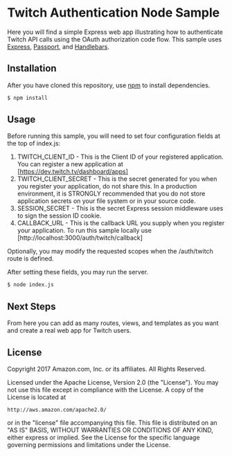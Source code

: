 # Twitch Authentication Node Sample
Here you will find a simple Express web app illustrating how to authenticate Twitch API calls using the OAuth authorization code flow.  This sample uses [Express](http://expressjs.com/), [Passport](http://passportjs.org/), and [Handlebars](http://handlebarsjs.com/).

## Installation
After you have cloned this repository, use [npm](https://www.npmjs.com/) to install dependencies.

```sh
$ npm install
```

## Usage
Before running this sample, you will need to set four configuration fields at the top of index.js:

1. TWITCH_CLIENT_ID - This is the Client ID of your registered application.  You can register a new application at [https://dev.twitch.tv/dashboard/apps]
2. TWITCH_CLIENT_SECRET - This is the secret generated for you when you register your application, do not share this. In a production environment, it is STRONGLY recommended that you do not store application secrets on your file system or in your source code.
3. SESSION_SECRET -  This is the secret Express session middleware uses to sign the session ID cookie.
4. CALLBACK_URL - This is the callback URL you supply when you register your application.  To run this sample locally use [http://localhost:3000/auth/twitch/callback]

Optionally, you may modify the requested scopes when the /auth/twitch route is defined.

After setting these fields, you may run the server.

```sh
$ node index.js
```

## Next Steps
From here you can add as many routes, views, and templates as you want and create a real web app for Twitch users.

## License

Copyright 2017 Amazon.com, Inc. or its affiliates. All Rights Reserved.

Licensed under the Apache License, Version 2.0 (the "License"). You may not use this file except in compliance with the License. A copy of the License is located at

    http://aws.amazon.com/apache2.0/

or in the "license" file accompanying this file. This file is distributed on an "AS IS" BASIS, WITHOUT WARRANTIES OR CONDITIONS OF ANY KIND, either express or implied. See the License for the specific language governing permissions and limitations under the License. 
